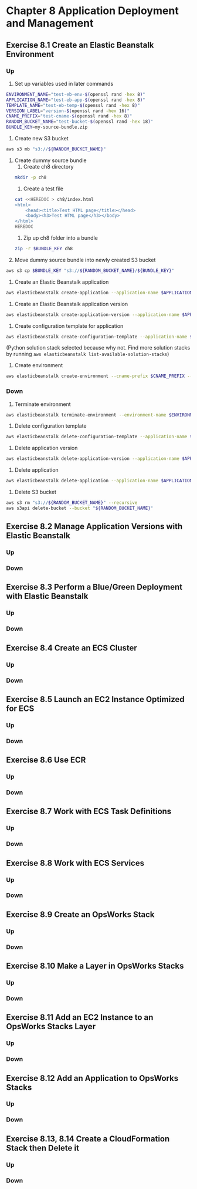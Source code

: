 # Chapter 8 Application Deployment and Management

## Exercise 8.1 Create an Elastic Beanstalk Environment
### Up
1. Set up variables used in later commands
```sh
ENVIRONMENT_NAME="test-eb-env-$(openssl rand -hex 8)"
APPLICATION_NAME="test-eb-app-$(openssl rand -hex 8)"
TEMPLATE_NAME="test-eb-temp-$(openssl rand -hex 8)"
VERSION_LABEL="version-$(openssl rand -hex 16)"
CNAME_PREFIX="test-cname-$(openssl rand -hex 8)"
RANDOM_BUCKET_NAME="test-bucket-$(openssl rand -hex 18)"
BUNDLE_KEY=my-source-bundle.zip
```
1. Create new S3 bucket
```sh
aws s3 mb "s3://${RANDOM_BUCKET_NAME}"
```
1. Create dummy source bundle
    1. Create ch8 directory
    ```sh
    mkdir -p ch8
    ```
    1. Create a test file
    ```sh
    cat <<HEREDOC > ch8/index.html
    <html>
        <head><title>Test HTML page</title></head>
        <body><h3>Test HTML page</h3></body>
    </html>
    HEREDOC
    ```
    1. Zip up ch8 folder into a bundle
    ```sh
    zip -r $BUNDLE_KEY ch8
    ```
1. Move dummy source bundle into newly created S3 bucket
```sh
aws s3 cp $BUNDLE_KEY "s3://${RANDOM_BUCKET_NAME}/${BUNDLE_KEY}"
```
1. Create an Elastic Beanstalk application
```sh
aws elasticbeanstalk create-application --application-name $APPLICATION_NAME
```
1. Create an Elastic Beanstalk application version
```sh
aws elasticbeanstalk create-application-version --application-name $APPLICATION_NAME --version-label $VERSION_LABEL --source-bundle S3Bucket=$RANDOM_BUCKET_NAME,S3Key=$BUNDLE_KEY
```
1. Create configuration template for application
```sh
aws elasticbeanstalk create-configuration-template --application-name $APPLICATION_NAME --template-name $TEMPLATE_NAME --solution-stack-name "64bit Amazon Linux 2018.03 v2.7.3 running Python 3.6"
```
(Python solution stack selected because why not. Find more solution stacks by running `aws elasticbeanstalk list-available-solution-stacks`)
1. Create environment
```sh
aws elasticbeanstalk create-environment --cname-prefix $CNAME_PREFIX --application-name $APPLICATION_NAME --template-name $TEMPLATE_NAME --version-label $VERSION_LABEL --environment-name $ENVIRONMENT_NAME
```
### Down
1. Terminate environment
```sh
aws elasticbeanstalk terminate-environment --environment-name $ENVIRONMENT_NAME
```
1. Delete configuration template
```sh
aws elasticbeanstalk delete-configuration-template --application-name $APPLICATION_NAME --template-name $TEMPLATE_NAME
```
1. Delete application version
```sh
aws elasticbeanstalk delete-application-version --application-name $APPLICATION_NAME --version-label $VERSION_LABEL
```
1. Delete application
```sh
aws elasticbeanstalk delete-application --application-name $APPLICATION_NAME
```
1. Delete S3 bucket
```sh
aws s3 rm "s3://${RANDOM_BUCKET_NAME}" --recursive
aws s3api delete-bucket --bucket "${RANDOM_BUCKET_NAME}"
```

## Exercise 8.2 Manage Application Versions with Elastic Beanstalk
### Up
### Down

## Exercise 8.3 Perform a Blue/Green Deployment with Elastic Beanstalk
### Up
### Down

## Exercise 8.4 Create an ECS Cluster
### Up
### Down

## Exercise 8.5 Launch an EC2 Instance Optimized for ECS
### Up
### Down

## Exercise 8.6 Use ECR
### Up
### Down

## Exercise 8.7 Work with ECS Task Definitions
### Up
### Down

## Exercise 8.8 Work with ECS Services
### Up
### Down

## Exercise 8.9 Create an OpsWorks Stack
### Up
### Down

## Exercise 8.10 Make a Layer in OpsWorks Stacks
### Up
### Down

## Exercise 8.11 Add an EC2 Instance to an OpsWorks Stacks Layer
### Up
### Down

## Exercise 8.12 Add an Application to OpsWorks Stacks
### Up
### Down

## Exercise 8.13, 8.14 Create a CloudFormation Stack then Delete it
### Up
### Down

